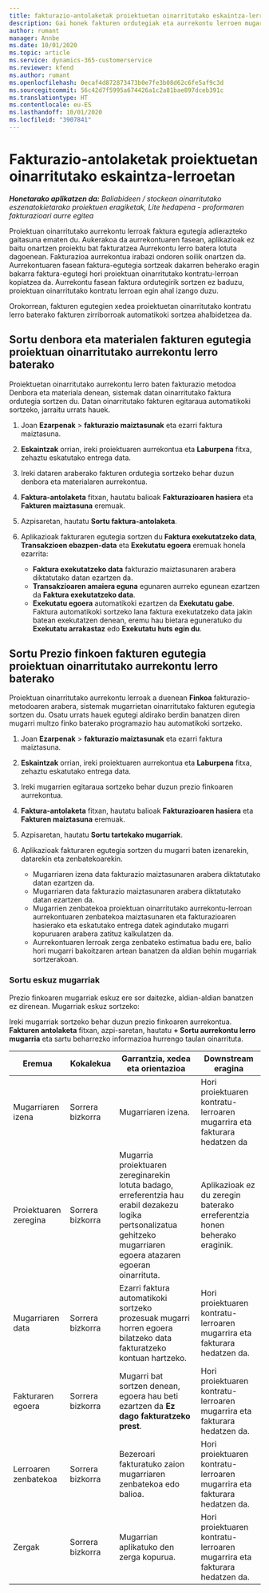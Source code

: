 ```yaml
---
title: fakturazio-antolaketak proiektuetan oinarritutako eskaintza-lerroetan
description: Gai honek fakturen ordutegiak eta aurrekontu lerroen mugarriak sortzeari buruzko informazioa eskaintzen du.
author: rumant
manager: Annbe
ms.date: 10/01/2020
ms.topic: article
ms.service: dynamics-365-customerservice
ms.reviewer: kfend
ms.author: rumant
ms.openlocfilehash: 0ecaf4d872873473b0e7fe3b08d62c6fe5af9c3d
ms.sourcegitcommit: 56c42d7f5995a674426a1c2a81bae897dceb391c
ms.translationtype: HT
ms.contentlocale: eu-ES
ms.lasthandoff: 10/01/2020
ms.locfileid: "3907841"
---
```

# <a name="invoice-schedules-on-project-based-quote-lines"></a>Fakturazio-antolaketak proiektuetan oinarritutako eskaintza-lerroetan

_**Honetarako aplikatzen da:** Baliabideen / stockean oinarritutako eszenatokietarako proiektuen eragiketak, Lite hedapena - proformaren fakturazioari aurre egitea_

Proiektuan oinarritutako aurrekontu lerroak faktura egutegia adierazteko gaitasuna ematen du. Aukerakoa da aurrekontuaren fasean, aplikazioak ez baitu onartzen proiektu bat fakturatzea Aurrekontu lerro batera lotuta dagoenean. Fakturazioa aurrekontua irabazi ondoren soilik onartzen da. Aurrekontuaren fasean faktura-egutegia sortzeak dakarren beherako eragin bakarra faktura-egutegi hori proiektuan oinarritutako kontratu-lerroan kopiatzea da. Aurrekontu fasean faktura ordutegirik sortzen ez baduzu, proiektuan oinarritutako kontratu lerroan egin ahal izango duzu.

Orokorrean, fakturen egutegien xedea proiektuetan oinarritutako kontratu lerro baterako fakturen zirriborroak automatikoki sortzea ahalbidetzea da. 

## <a name="create-a-time-and-material-invoice-schedule-for-a-project-based-quote-line"></a>Sortu denbora eta materialen fakturen egutegia proiektuan oinarritutako aurrekontu lerro baterako

Proiektuetan oinarritutako aurrekontu lerro baten fakturazio metodoa Denbora eta materiala denean, sistemak datan oinarritutako faktura ordutegia sortzen du. Datan oinarritutako fakturen egitaraua automatikoki sortzeko, jarraitu urrats hauek.

1. Joan **Ezarpenak** > **fakturazio maiztasunak** eta ezarri faktura maiztasuna.
2. **Eskaintzak** orrian, ireki proiektuaren aurrekontua eta **Laburpena** fitxa, zehaztu eskatutako entrega data.
3. Ireki dataren araberako fakturen ordutegia sortzeko behar duzun denbora eta materialaren aurrekontua. 
4. **Faktura-antolaketa** fitxan, hautatu balioak **Fakturazioaren hasiera** eta **Fakturen maiztasuna** eremuak. 
5. Azpisaretan, hautatu **Sortu faktura-antolaketa**.
6. Aplikazioak fakturaren egutegia sortzen du **Faktura exekutatzeko data**, **Transakzioen ebazpen-data** eta **Exekutatu egoera** eremuak honela ezarrita:

    - **Faktura exekutatzeko data** fakturazio maiztasunaren arabera diktatutako datan ezartzen da.
    - **Transakzioaren amaiera eguna** egunaren aurreko egunean ezartzen da **Faktura exekutatzeko data**.
    - **Exekutatu egoera** automatikoki ezartzen da **Exekutatu gabe**. Faktura automatikoki sortzeko lana faktura exekutatzeko data jakin batean exekutatzen denean, eremu hau bietara eguneratuko du **Exekutatu arrakastaz** edo **Exekutatu huts egin du**.

## <a name="create-a-fixed-price-invoice-schedule-for-a-project-based-quote-line"></a>Sortu Prezio finkoen fakturen egutegia proiektuan oinarritutako aurrekontu lerro baterako

Proiektuan oinarritutako aurrekontu lerroak a duenean **Finkoa** fakturazio-metodoaren arabera, sistemak mugarrietan oinarritutako fakturen egutegia sortzen du. Osatu urrats hauek egutegi aldirako berdin banatzen diren mugarri multzo finko baterako programazio hau automatikoki sortzeko.

1. Joan **Ezarpenak** > **fakturazio maiztasunak** eta ezarri faktura maiztasuna.
2. **Eskaintzak** orrian, ireki proiektuaren aurrekontua eta **Laburpena** fitxa, zehaztu eskatutako entrega data.
3. Ireki mugarrien egitaraua sortzeko behar duzun prezio finkoaren aurrekontua. 
4. **Faktura-antolaketa** fitxan, hautatu balioak **Fakturazioaren hasiera** eta **Fakturen maiztasuna** eremuak. 
5. Azpisaretan, hautatu **Sortu tartekako mugarriak**.
6. Aplikazioak fakturaren egutegia sortzen du mugarri baten izenarekin, datarekin eta zenbatekoarekin.

    - Mugarriaren izena data fakturazio maiztasunaren arabera diktatutako datan ezartzen da.
    - Mugarriaren data fakturazio maiztasunaren arabera diktatutako datan ezartzen da.
    - Mugarrien zenbatekoa proiektuan oinarritutako aurrekontu-lerroan aurrekontuaren zenbatekoa maiztasunaren eta fakturazioaren hasierako eta eskatutako entrega datek agindutako mugarri kopuruaren arabera zatituz kalkulatzen da.
    - Aurrekontuaren lerroak zerga zenbateko estimatua badu ere, balio hori mugarri bakoitzaren artean banatzen da aldian behin mugarriak sortzerakoan.

### <a name="manually-create-milestones"></a>Sortu eskuz mugarriak

Prezio finkoaren mugarriak eskuz ere sor daitezke, aldian-aldian banatzen ez direnean. Mugarriak eskuz sortzeko:

Ireki mugarriak sortzeko behar duzun prezio finkoaren aurrekontua. **Fakturen antolaketa** fitxan, azpi-saretan, hautatu **+ Sortu aurrekontu lerro mugarria** eta sartu beharrezko informazioa hurrengo taulan oinarrituta.

| **Eremua** | **Kokalekua** | **Garrantzia, xedea eta orientazioa** | **Downstream eragina** |
| --- | --- | --- | --- |
| Mugarriaren izena | Sorrera bizkorra | Mugarriaren izena. | Hori proiektuaren kontratu-lerroaren mugarrira eta fakturara hedatzen da |
| Proiektuaren zeregina | Sorrera bizkorra | Mugarria proiektuaren zereginarekin lotuta badago, erreferentzia hau erabil dezakezu logika pertsonalizatua gehitzeko mugarriaren egoera atazaren egoeran oinarrituta. | Aplikazioak ez du zeregin baterako erreferentzia honen beherako eraginik. |
| Mugarriaren data | Sorrera bizkorra | Ezarri faktura automatikoki sortzeko prozesuak mugarri horren egoera bilatzeko data fakturatzeko kontuan hartzeko. | Hori proiektuaren kontratu-lerroaren mugarrira eta fakturara hedatzen da. |
| Fakturaren egoera | Sorrera bizkorra | Mugarri bat sortzen denean, egoera hau beti ezartzen da **Ez dago fakturatzeko prest**. | Hori proiektuaren kontratu-lerroaren mugarrira eta fakturara hedatzen da. |
| Lerroaren zenbatekoa | Sorrera bizkorra | Bezeroari fakturatuko zaion mugarriaren zenbatekoa edo balioa. | Hori proiektuaren kontratu-lerroaren mugarrira eta fakturara hedatzen da. |
| Zergak | Sorrera bizkorra | Mugarrian aplikatuko den zerga kopurua. | Hori proiektuaren kontratu-lerroaren mugarrira eta fakturara hedatzen da. |